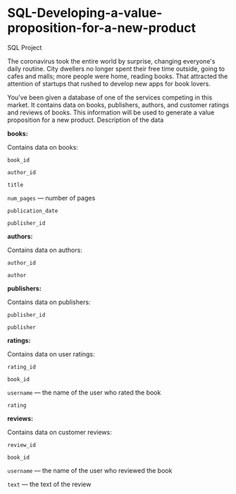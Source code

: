 # SQL-Developing-a-value-proposition-for-a-new-product
SQL Project

The coronavirus took the entire world by surprise, changing everyone's daily routine. City dwellers no longer spent their free time outside, going to cafes and malls; more people were home, reading books. That attracted the attention of startups that rushed to develop new apps for book lovers.

You've been given a database of one of the services competing in this market. It contains data on books, publishers, authors, and customer ratings and reviews of books. This information will be used to generate a value proposition for a new product.
Description of the data

<b>books:</b>

Contains data on books:

`book_id`

`author_id`

`title`

`num_pages` — number of pages

`publication_date`

`publisher_id`

<b>authors:</b>

Contains data on authors:

`author_id`

`author`

<b>publishers:</b>

Contains data on publishers:

`publisher_id`

`publisher`

<b>ratings:</b>

Contains data on user ratings:

`rating_id`

`book_id`

`username` — the name of the user who rated the book

`rating`
    
<b>reviews:</b>

Contains data on customer reviews:

`review_id`

`book_id`

`username` — the name of the user who reviewed the book

`text` — the text of the review

